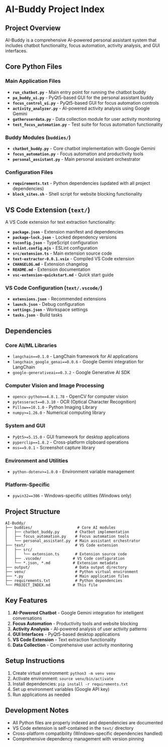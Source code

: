 # AI-Buddy Project Index

## Project Overview
AI-Buddy is a comprehensive AI-powered personal assistant system that includes chatbot functionality, focus automation, activity analysis, and GUI interfaces.

## Core Python Files

### Main Application Files
- **`run_chatbot.py`** - Main entry point for running the chatbot buddy
- **`pa_buddy_ui.py`** - PyQt5-based GUI for the personal assistant buddy
- **`focus_control_ui.py`** - PyQt5-based GUI for focus automation controls
- **`activity_analyzer.py`** - AI-powered activity analysis using Google Gemini
- **`gatheruserdata.py`** - Data collection module for user activity monitoring
- **`test_focus_automation.py`** - Test suite for focus automation functionality

### Buddy Modules (`buddies/`)
- **`chatbot_buddy.py`** - Core chatbot implementation with Google Gemini
- **`focus_automation.py`** - Focus automation and productivity tools
- **`personal_assistant.py`** - Main personal assistant orchestrator

### Configuration Files
- **`requirements.txt`** - Python dependencies (updated with all project dependencies)
- **`block_sites.sh`** - Shell script for website blocking functionality

## VS Code Extension (`text/`)
A VS Code extension for text extraction functionality:
- **`package.json`** - Extension manifest and dependencies
- **`package-lock.json`** - Locked dependency versions
- **`tsconfig.json`** - TypeScript configuration
- **`eslint.config.mjs`** - ESLint configuration
- **`src/extension.ts`** - Main extension source code
- **`text-extractor-0.0.1.vsix`** - Compiled VS Code extension
- **`CHANGELOG.md`** - Extension changelog
- **`README.md`** - Extension documentation
- **`vsc-extension-quickstart.md`** - Quick start guide

### VS Code Configuration (`text/.vscode/`)
- **`extensions.json`** - Recommended extensions
- **`launch.json`** - Debug configuration
- **`settings.json`** - Workspace settings
- **`tasks.json`** - Build tasks

## Dependencies

### Core AI/ML Libraries
- `langchain==0.1.0` - LangChain framework for AI applications
- `langchain_google_genai==0.0.6` - Google Gemini integration for LangChain
- `google-generativeai==0.3.2` - Google Generative AI SDK

### Computer Vision and Image Processing
- `opencv-python==4.8.1.78` - OpenCV for computer vision
- `pytesseract==0.3.10` - OCR (Optical Character Recognition)
- `Pillow==10.1.0` - Python Imaging Library
- `numpy>=1.26.0` - Numerical computing library

### System and GUI
- `PyQt5>=5.15.0` - GUI framework for desktop applications
- `pyperclip==1.8.2` - Cross-platform clipboard operations
- `mss==9.0.1` - Screenshot capture library

### Environment and Utilities
- `python-dotenv>=1.0.0` - Environment variable management

### Platform-Specific
- `pywin32==306` - Windows-specific utilities (Windows only)

## Project Structure
```
AI-Buddy/
├── buddies/                    # Core AI modules
│   ├── chatbot_buddy.py       # Chatbot implementation
│   ├── focus_automation.py    # Focus automation tools
│   └── personal_assistant.py  # Main assistant orchestrator
├── text/                      # VS Code extension
│   ├── src/
│   │   └── extension.ts       # Extension source code
│   ├── .vscode/              # VS Code configuration
│   └── *.json, *.md          # Extension metadata
├── output/                    # Data output directory
├── venv/                      # Python virtual environment
├── *.py                       # Main application files
├── requirements.txt           # Python dependencies
└── PROJECT_INDEX.md          # This file
```

## Key Features
1. **AI-Powered Chatbot** - Google Gemini integration for intelligent conversations
2. **Focus Automation** - Productivity tools and website blocking
3. **Activity Analysis** - AI-powered analysis of user activity patterns
4. **GUI Interfaces** - PyQt5-based desktop applications
5. **VS Code Extension** - Text extraction functionality
6. **Data Collection** - Comprehensive user activity monitoring

## Setup Instructions
1. Create virtual environment: `python3 -m venv venv`
2. Activate environment: `source venv/bin/activate`
3. Install dependencies: `pip install -r requirements.txt`
4. Set up environment variables (Google API key)
5. Run applications as needed

## Development Notes
- All Python files are properly indexed and dependencies are documented
- VS Code extension is self-contained in the `text/` directory
- Cross-platform compatibility (Windows-specific dependencies handled)
- Comprehensive dependency management with version pinning 